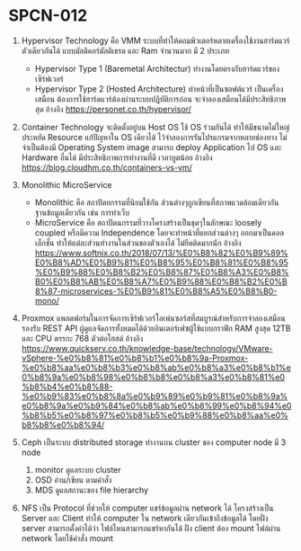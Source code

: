 # SPCN-012
1. Hypervisor Technology คือ VMM ระบบที่ทำให้คอมพิวเตอร์หลายเครื่องใช้งานฮาร์ดแวร์ตัวเดียวกันได้ แบบมัลติคอร์มัลติเธรด และ Ram จำนวนมาก มี 2 ประเภท
      - Hypervisor Type 1 (Baremetal Architectur) ทำงานโดยตรงกับฮาร์ดแวร์ของเซิร์ฟเวอร์
      - Hypervisor Type 2 (Hosted Architecture) ทำหน้าที่เป็นซอฟต์แวร์ เป็นเครื่องเสมือน ต้องการใช้ฮาร์ดแวร์ต้องผ่านระบบปฏิบัติการก่อน จะจำลองเสมือนได้มีประสิทธิภาพสุด
    อ้างอิง https://personet.co.th/hypervisor/
    
2. Container Technology จะติดตั้งอยู่บน Host OS ใช้ OS ร่วมกันได้ ทำให้มีขนาดไม่ใหญ่ ประหยัด Resource แก้ปัญหาใน OS เดียวได้ ไว้จำลองการรันโปรแกรมจากหลายช่องทาง ไม่จำเป็นต้องมี Operating System image สามารถ deploy Application ไป OS และ Hardware อื่นได้ มีประสิทธิภาพการทำงานที่ดี เวลาบูตน้อย
    อ้างอิง https://blog.cloudhm.co.th/containers-vs-vm/
    
3. Monolithic MicroService 
      - Monolithic คือ สถาปัตยกรรมที่นิยมใช้กัน ส่วนต่างๆถูกเขียนที่สภาพแวดล้อมเดียวกัน ฐานข้อมูลเดียวกัน เช่น การทำเว็บ 
      - MicroService คือ สถาปัตนกรรมที่วางโครงสร้างเป็นชุดๆในลักษณะ loosely coupled หรือมีความ Independence โดยจะทำหน้าที่แยกส่วนต่างๆ ออกมาเป็นคอลเล็กชั่น ทำให้แต่ละส่วนทำงานในส่วนของตัวเองได้ ไม่ยึดติดมากนัก
     อ้างอิง https://www.softnix.co.th/2018/07/13/%E0%B8%82%E0%B9%89%E0%B8%AD%E0%B9%81%E0%B8%95%E0%B8%81%E0%B8%95%E0%B9%88%E0%B8%B2%E0%B8%87%E0%B8%A3%E0%B8%B0%E0%B8%AB%E0%B8%A7%E0%B9%88%E0%B8%B2%E0%B8%87-microservices-%E0%B9%81%E0%B8%A5%E0%B8%B0-mono/
     
4. Proxmox แพลตฟอร์มในการจัดการเซิร์ฟเวอร์โอเพ่นซอร์สที่สมบูรณ์สำหรับการจำลองเสมือน รองรับ REST API ผู้ดูแลจัดการทั้งหมดได้ด้วยอินเตอร์เฟซผู้ใช้แบบกราฟิก RAM สูงสุด 12TB และ CPU ตรรกะ 768 ตัวต่อโฮสต์
     อ้างอิง https://www.quickserv.co.th/knowledge-base/technology/VMware-vSphere-%e0%b8%81%e0%b8%b1%e0%b8%9a-Proxmox-%e0%b8%aa%e0%b8%b3%e0%b8%ab%e0%b8%a3%e0%b8%b1%e0%b8%9a%e0%b8%98%e0%b8%b8%e0%b8%a3%e0%b8%81%e0%b8%b4%e0%b8%88-%e0%b9%83%e0%b8%8a%e0%b9%89%e0%b9%81%e0%b8%9a%e0%b8%9a%e0%b9%84%e0%b8%ab%e0%b8%99%e0%b8%94%e0%b8%b5%e0%b8%97%e0%b8%b5%e0%b9%88%e0%b8%aa%e0%b8%b8%e0%b8%94/
5. Ceph เป็นระบบ distributed storage ทำงานบน cluster ของ computer node มี 3 node
    1. monitor ดูแลระบบ cluster
    2. OSD อ่าน/เขียน ตามคำสั่ง
    3. MDS ดูแลสถานะของ file hierarchy

6. NFS เป็น Protocol ที่ช่วยให้ computer แชร์ข้อมูลผ่าน network ได้ โครงสร้างเป็น Server และ Client ทำให้ computer ใน network เดียวกันเข้าถึงข้อมูลได้ โดยฝั่ง server สามารถตั้งค่าได้ว่า ไฟล์ไหนสามารถแชร์หากันได้ ฝั่ง client ต้อง mount ไฟล์ผ่าน network โดยใช้คำสั่ง mount
                      
